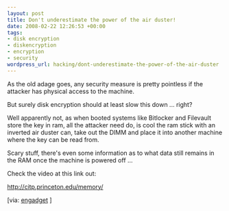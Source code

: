 ```yaml
--- 
layout: post
title: Don't underestimate the power of the air duster!
date: 2008-02-22 12:26:53 +00:00
tags: 
- disk encryption
- diskencryption
- encryption
- security
wordpress_url: hacking/dont-underestimate-the-power-of-the-air-duster
---
```

As the old adage goes, any security measure is pretty pointless if the attacker has physical access to the machine.

But surely disk encryption should at least slow this down ... right?

Well apparently not,  as when booted systems like Bitlocker and Filevault store the key in ram, all the attacker need do, is cool the ram stick with an inverted air duster can, take out the DIMM and place it into another machine where the key can be read from.

Scary stuff, there's even some information as to what data still remains in the RAM once the machine is powered off ...

Check the video at this link out:

<a href="http://citp.princeton.edu/memory/" title="http://citp.princeton.edu/memory/" target="_blank">http://citp.princeton.edu/memory/</a>

[via: <a href="http://www.engadget.com/2008/02/21/cold-boot-disk-encryption-attack-is-shockingly-effective/" title="Engadget" target="_blank">engadget</a> ]
